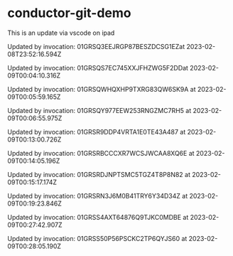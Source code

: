 # conductor-git-demo
This is an update via vscode on ipad

Updated by invocation: 01GRSQ3EEJRGP87BESZDCSG1EZat 2023-02-08T23:52:16.594Z

Updated by invocation: 01GRSQS7EC745XXJFHZWG5F2DDat 2023-02-09T00:04:10.316Z

Updated by invocation: 01GRSQWHQXHP9TXRG83QW6SK9A at 2023-02-09T00:05:59.165Z

Updated by invocation: 01GRSQY977EEW253RNGZMC7RH5 at 2023-02-09T00:06:55.975Z

Updated by invocation: 01GRSR9DDP4VRTA1E0TE43A487 at 2023-02-09T00:13:00.726Z

Updated by invocation: 01GRSRBCCCXR7WCSJWCAA8XQ6E at 2023-02-09T00:14:05.196Z

Updated by invocation: 01GRSRDJNPTSMC5TGZ4T8P8N82 at 2023-02-09T00:15:17.174Z

Updated by invocation: 01GRSRN3J6M0B41TRY6Y34D34Z at 2023-02-09T00:19:23.846Z

Updated by invocation: 01GRSS4AXT64876Q9TJKC0MDBE at 2023-02-09T00:27:42.907Z

Updated by invocation: 01GRSS50P56PSCKC2TP6QYJS60 at 2023-02-09T00:28:05.190Z